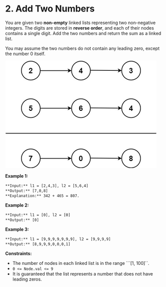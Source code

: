 # 2. Add Two Numbers

You are given two **non-empty** linked lists representing two non-negative integers. The digits are stored in **reverse order**, and each of their nodes contains a single digit. Add the two numbers and return the sum as a linked list.

You may assume the two numbers do not contain any leading zero, except the number 0 itself.

![alt text](addtwonumber1.jpg)

**Example 1:**
    
    **Input:** l1 = [2,4,3], l2 = [5,6,4]
    **Output:** [7,0,8]
    **Explanation:** 342 + 465 = 807.

**Example 2:**

    **Input:** l1 = [0], l2 = [0]
    **Output:** [0]

**Example 3:**

    **Input:** l1 = [9,9,9,9,9,9,9], l2 = [9,9,9,9]
    **Output:** [8,9,9,9,0,0,0,1]
 

**Constraints:**

* The number of nodes in each linked list is in the range ```[1, 100]``.
* ```0 <= Node.val <= 9```
* It is guaranteed that the list represents a number that does not have leading zeros.